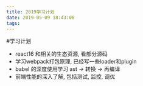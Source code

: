 ```yaml
---
title: 2019学习计划
date: 2019-05-09 18:43:06
tags:
---
```


#学习计划

+ react16 和相关的生态资源, 看部分源码
+ 学习webpack打包原理, 已经写一些loader和plugin
+ babel 的深度使用学习 ast -> 转换 -> 再编译
+ 前端性能的深入了解, 包括测试, 监控, 调优

